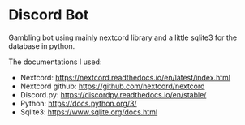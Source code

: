 # Discord Bot
Gambling bot using mainly nextcord library and a little sqlite3 for the database in python.

The documentations I used:

 - Nextcord: https://nextcord.readthedocs.io/en/latest/index.html
 - Nextcord github: https://github.com/nextcord/nextcord
 - Discord.py: https://discordpy.readthedocs.io/en/stable/
 - Python: https://docs.python.org/3/
 - Sqlite3: https://www.sqlite.org/docs.html
